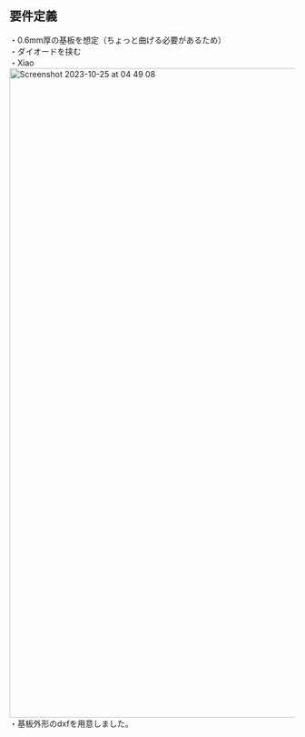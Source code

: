 ## 要件定義   
・0.6mm厚の基板を想定（ちょっと曲げる必要があるため）   
・ダイオードを挟む   
・Xiao   
<img width="1142" alt="Screenshot 2023-10-25 at 04 49 08" src="https://github.com/TakumaOnishi/Fish_Keyboard/assets/85474111/b144b237-2c5f-429c-9b66-3b8d5b00b5f0">   
・基板外形のdxfを用意しました。   
